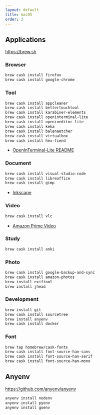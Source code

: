 ```yaml
---
layout: default
title: macOS
order: 3
---
```


## Applications

<https://brew.sh>

### Browser

```sh
brew cask install firefox
brew cask install google-chrome
```

### Tool

```sh
brew cask install appcleaner
brew cask install bettertouchtool
brew cask install karabiner-elements
brew cask install openinterminal-lite
brew cask install openineditor-lite
brew cask install keka
brew cask install balenaetcher
brew cask install virtualbox
brew cask install hex-fiend
```

- [OpenInTerminal-Lite README](https://github.com/Ji4n1ng/OpenInTerminal/blob/master/Resources/README-Lite.md)

### Document

```sh
brew cask install visual-studio-code
brew cask install libreoffice
brew cask install gimp
```

- [Inkscape](https://inkscape.org/)

### Video

```sh
brew cask install vlc
```

- [Amazon Prime Video](https://apps.apple.com/jp/app/id545519333)

### Study

```sh
brew cask install anki
```

### Photo

```sh
brew cask install google-backup-and-sync
brew cask install amazon-photos
brew install exiftool
brew install jhead
```

### Development

```sh
brew install git
brew cask install sourcetree
brew install anyenv
brew cask install docker
```

### Font

```sh
brew tap homebrew/cask-fonts
brew cask install font-source-han-sans
brew cask install font-source-han-serif
brew cask install font-source-han-mono
```

## Anyenv

<https://github.com/anyenv/anyenv>

```sh
anyenv install nodenv
anyenv install pyenv
anyenv install goenv
```
